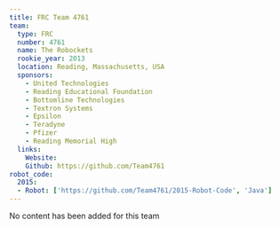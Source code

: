 ```yaml
---
title: FRC Team 4761
team:
  type: FRC
  number: 4761
  name: The Robockets
  rookie_year: 2013
  location: Reading, Massachusetts, USA
  sponsors:
    - United Technologies
    - Reading Educational Foundation
    - Bottomline Technologies
    - Textron Systems
    - Epsilon
    - Teradyne
    - Pfizer
    - Reading Memorial High
  links:
    Website:
    Github: https://github.com/Team4761
robot_code:
  2015:
  - Robot: ['https://github.com/Team4761/2015-Robot-Code', 'Java']
---
```

No content has been added for this team